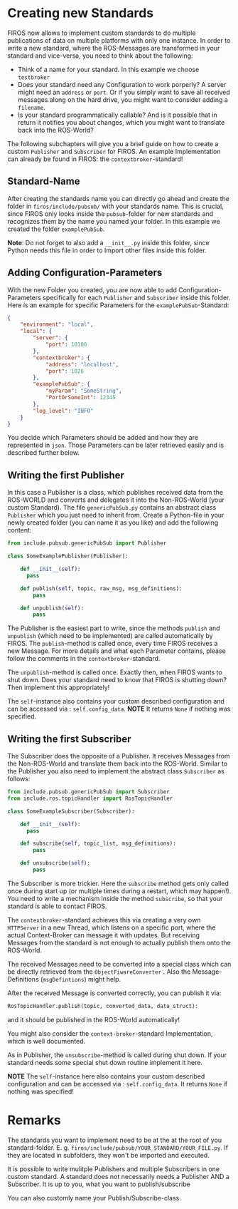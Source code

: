# Creating new Standards

FIROS now allows to implement custom standards to do multiple publications of data on multiple platforms with only one
instance. In order to write a new standard, where the ROS-Messages are transformed in your standard and vice-versa, you
need to think about the following:

-   Think of a name for your standard. In this example we choose `testbroker`
-   Does your standard need any Configuration to work porperly? A server might need an `address` or `port`. Or if you
    simply want to save all received messages along on the hard drive, you might want to consider adding a `filename`.
-   Is your standard programmatically callable? And is it possible that in return it notifies you about changes, which
    you might want to translate back into the ROS-World?

The following subchapters will give you a brief guide on how to create a custom `Publisher` and `Subscriber` for FIROS.
An example Implementation can already be found in FIROS: the `contextbroker`-standard!

## Standard-Name

After creating the standards name you can directly go ahead and create the folder in `firos/include/pubsub/` with your
standards name. This is crucial, since FIROS only looks inside the `pubsub`-folder for new standards and recognizes them
by the name you named your folder. In this example we created the folder `examplePubSub`.

**Note**: Do not forget to also add a `__init__.py` inside this folder, since Python needs this file in order to Import
other files inside this folder.

## Adding Configuration-Parameters

With the new Folder you created, you are now able to add Configuration-Parameters specifically for each `Publisher` and
`Subscriber` inside this folder. Here is an example for specific Parameters for the `examplePubSub`-Standard:

```json
{
    "environment": "local",
    "local": {
        "server": {
            "port": 10100
        },
        "contextbroker": {
            "address": "localhost",
            "port": 1026
        },
        "examplePubSub": {
            "myParam": "SomeString",
            "PortOrSomeInt": 12345
        },
        "log_level": "INFO"
    }
}
```

You decide which Parameters should be added and how they are represented in `json`. Those Parameters can be later
retrieved easily and is described further below.

## Writing the first Publisher

In this case a Publisher is a class, which publishes received data from the ROS-WORLD and converts and delegates it into
the Non-ROS-World (your custom Standard). The file `genericPubSub.py` contains an abstract class `Publisher` which you
just need to inherit from. Create a Python-file in your newly created folder (you can name it as you like) and add the
following content:

```python
from include.pubsub.genericPubSub import Publisher

class SomeExamplePublisher(Publisher):

    def __init__(self):
      pass

    def publish(self, topic, raw_msg, msg_definitions):
        pass

    def unpublish(self):
        pass
```

The Publisher is the easiest part to write, since the methods `publish` and `unpublish` (which need to be implemented)
are called automatically by FIROS. The `publish`-method is called once, every time FIROS receives a new Message. For
more details and what each Parameter contains, please follow the comments in the `contextbroker`-standard.

The `unpublish`-method is called once. Exactly then, when FIROS wants to shut down. Does your standard need to know that
FIROS is shutting down? Then implement this appropriately!

The `self`-instance also contains your custom described configuration and can be accessed via : `self.config_data`.
**NOTE** It returns `None` if nothing was specified.

## Writing the first Subscriber

The Subscriber does the opposite of a Publisher. It receives Messages from the Non-ROS-World and translate them back
into the ROS-World. Similar to the Publisher you also need to implement the abstract class `Subscriber` as follows:

```python
from include.pubsub.genericPubSub import Subscriber
from include.ros.topicHandler import RosTopicHandler

class SomeExampleSubscriber(Subscriber):

    def __init__(self):
      pass

    def subscribe(self, topic_list, msg_definitions):
        pass

    def unsubscribe(self):
        pass
```

The Subscriber is more trickier. Here the `subscribe` method gets only called once during start up (or multiple times
during a restart, which may happen!). You need to write a mechanism inside the method `subscribe`, so that your standard
is able to contact FIROS.

The `contextbroker`-standard achieves this via creating a very own `HTTPServer` in a new Thread, which listens on a
specific port, where the actual Context-Broker can message it with updates. But receiving Messages from the standard is
not enough to actually publish them onto the ROS-World.

The received Messages need to be converted into a special class which can be directly retrieved from the
`ObjectFiwareConverter` . Also the Message-Definitions (`msgDefintions`) might help.

After the received Message is converted correctly, you can publish it via:

```python
RosTopicHandler.publish(topic, converted_data, data_struct):
```

and it should be published in the ROS-World automatically!

You might also consider the `context-broker`-standard Implementation, which is well documented.

As in Publisher, the `unsubscribe`-method is called during shut down. If your standard needs some special shut down
routine implement it here.

**NOTE** The `self`-instance here also contains your custom described configuration and can be accessed via :
`self.config_data`. It returns `None` if nothing was specified!

# Remarks

The standards you want to implement need to be at the at the root of you standard-folder. E. g.
`firos/include/pubsub/YOUR_STANDARD/YOUR_FILE.py`. If they are located in subfolders, they won't be imported and
executed.

It is possible to write mulitple Publishers and multiple Subscribers in one custom standard. A standard does not
necessarily needs a Publisher AND a Subscriber. It is up to you, what you want to publish/subscribe

You can also customly name your Publish/Subscribe-class.
